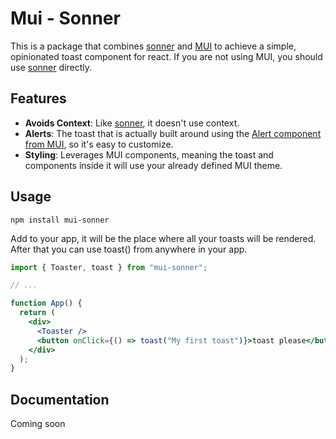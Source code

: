 # Mui - Sonner

This is a package that combines [sonner](https://www.npmjs.com/package/sonner) and [MUI](https://mui.com/) to achieve a simple, opinionated toast component for react.
If you are not using MUI, you should use [sonner](https://www.npmjs.com/package/sonner) directly.

## Features

- **Avoids Context**: Like [sonner](https://www.npmjs.com/package/sonner), it doesn't use context.
- **Alerts**: The toast that is actually built around using the [Alert component from MUI](https://mui.com/material-ui/react-alert/), so it's easy to customize.
- **Styling**: Leverages MUI components, meaning the toast and components inside it will use your already defined MUI theme.

## Usage

`npm install mui-sonner`

Add <Toaster /> to your app, it will be the place where all your toasts will be rendered. After that you can use toast() from anywhere in your app.

```jsx
import { Toaster, toast } from "mui-sonner";

// ...

function App() {
  return (
    <div>
      <Toaster />
      <button onClick={() => toast("My first toast")}>toast please</button>
    </div>
  );
}
```

## Documentation

Coming soon
